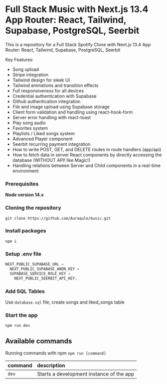 # Full Stack Music with Next.js 13.4 App Router: React, Tailwind, Supabase, PostgreSQL, Seerbit

This is a repository for a Full Stack Spotify Clone with Next.js 13.4 App Router: React, Tailwind, Supabase, PostgreSQL, Seerbit

Key Features:

- Song upload
- Stripe integration
- Tailwind design for sleek UI
- Tailwind animations and transition effects
- Full responsiveness for all devices
- Credential authentication with Supabase
- Github authentication integration
- File and image upload using Supabase storage
- Client form validation and handling using react-hook-form
- Server error handling with react-toast
- Play song audio
- Favorites system
- Playlists / Liked songs system
- Advanced Player component
- Seerbit recurring payment integration
- How to write POST, GET, and DELETE routes in route handlers (app/api)
- How to fetch data in server React components by directly accessing the database (WITHOUT API! like Magic!)
- Handling relations between Server and Child components in a real-time environment

### Prerequisites

**Node version 14.x**

### Cloning the repository

```shell
git clone https://github.com/Auraqule/music.git
```

### Install packages

```shell
npm i
```

### Setup .env file

```js
NEXT_PUBLIC_SUPABASE_URL =
  NEXT_PUBLIC_SUPABASE_ANON_KEY =
  SUPABASE_SERVICE_ROLE_KEY =
    NEXT_PUBLIC_SEERBIT_API_KEY;
```

### Add SQL Tables

Use `database.sql` file, create songs and liked_songs table

### Start the app

```shell
npm run dev
```

## Available commands

Running commands with npm `npm run [command]`

| command | description                              |
| :------ | :--------------------------------------- |
| `dev`   | Starts a development instance of the app |
